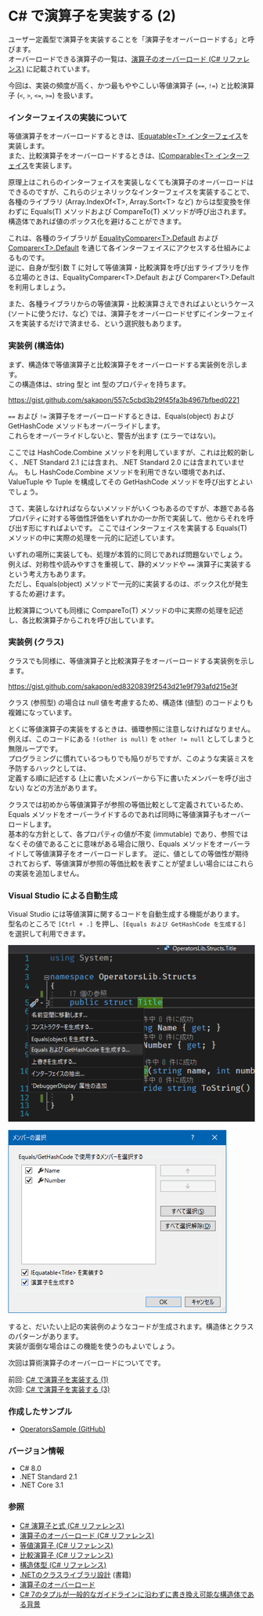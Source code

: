 # C# で演算子を実装する (2)

ユーザー定義型で演算子を実装することを「演算子をオーバーロードする」と呼びます。  
オーバーロードできる演算子の一覧は、[演算子のオーバーロード (C# リファレンス)](https://docs.microsoft.com/dotnet/csharp/language-reference/operators/operator-overloading) に記載されています。

今回は、実装の頻度が高く、かつ最もややこしい等値演算子 (`==`, `!=`) と比較演算子 (`<`, `>`, `<=`, `>=`) を扱います。

### インターフェイスの実装について
等値演算子をオーバーロードするときは、[IEquatable\<T\> インターフェイス](https://docs.microsoft.com/dotnet/api/system.iequatable-1)を実装します。  
また、比較演算子をオーバーロードするときは、[IComparable\<T\> インターフェイス](https://docs.microsoft.com/dotnet/api/system.icomparable-1)を実装します。

原理上はこれらのインターフェイスを実装しなくても演算子のオーバーロードはできるのですが、これらのジェネリックなインターフェイスを実装することで、各種のライブラリ (Array.IndexOf\<T\>, Array.Sort\<T\> など) からは型変換を伴わずに Equals(T) メソッドおよび CompareTo(T) メソッドが呼び出されます。
構造体であれば値のボックス化を避けることができます。

これは、各種のライブラリが [EqualityComparer\<T\>.Default](https://docs.microsoft.com/dotnet/api/system.collections.generic.equalitycomparer-1.default) および [Comparer\<T\>.Default](https://docs.microsoft.com/dotnet/api/system.collections.generic.comparer-1.default
) を通じて各インターフェイスにアクセスする仕組みによるものです。  
逆に、自身が型引数 T に対して等値演算・比較演算を呼び出すライブラリを作る立場のときは、EqualityComparer\<T\>.Default および Comparer\<T\>.Default を利用しましょう。

また、各種ライブラリからの等値演算・比較演算さえできればよいというケース (ソートに使うだけ、など) では、演算子をオーバーロードせずにインターフェイスを実装するだけで済ませる、という選択肢もあります。

### 実装例 (構造体)
まず、構造体で等値演算子と比較演算子をオーバーロードする実装例を示します。  
この構造体は、string 型と int 型のプロパティを持ちます。

https://gist.github.com/sakapon/557c5cbd3b29f45fa3b4967bfbed0221

`==` および `!=` 演算子をオーバーロードするときは、Equals(object) および GetHashCode メソッドもオーバーライドします。  
これらをオーバーライドしないと、警告が出ます (エラーではない)。

ここでは HashCode.Combine メソッドを利用していますが、これは比較的新しく、.NET Standard 2.1 には含まれ、.NET Standard 2.0 には含まれていません。
もし HashCode.Combine メソッドを利用できない環境であれば、ValueTuple や Tuple を構成してその GetHashCode メソッドを呼び出すとよいでしょう。

さて、実装しなければならないメソッドがいくつもあるのですが、本題である各プロパティに対する等価性評価をいずれかの一か所で実装して、他からそれを呼び出す形にすればよいです。
ここではインターフェイスを実装する Equals(T) メソッドの中に実際の処理を一元的に記述しています。

いずれの場所に実装しても、処理が本質的に同じであれば問題ないでしょう。  
例えば、対称性や読みやすさを重視して、静的メソッドや `==` 演算子に実装するという考え方もあります。  
ただし、Equals(object) メソッドで一元的に実装するのは、ボックス化が発生するため避けます。

比較演算についても同様に CompareTo(T) メソッドの中に実際の処理を記述し、各比較演算子からこれを呼び出しています。

### 実装例 (クラス)
クラスでも同様に、等値演算子と比較演算子をオーバーロードする実装例を示します。

https://gist.github.com/sakapon/ed8320839f2543d21e9f793afd215e3f

クラス (参照型) の場合は null 値を考慮するため、構造体 (値型) のコードよりも複雑になっています。

とくに等値演算子の実装をするときは、循環参照に注意しなければなりません。  
例えば、このコードにある `!(other is null)` を `other != null` としてしまうと無限ループです。  
プログラミングに慣れているつもりでも陥りがちですが、このような実装ミスを予防するハックとしては、  
定義する順に記述する (上に書いたメンバーから下に書いたメンバーを呼び出さない) などの方法があります。

クラスでは初めから等値演算子が参照の等価比較として定義されているため、Equals メソッドをオーバーライドするのであれば同時に等値演算子もオーバーロードします。  
基本的な方針として、各プロパティの値が不変 (immutable) であり、参照ではなくその値であることに意味がある場合に限り、Equals メソッドをオーバーライドして等値演算子をオーバーロードします。
逆に、値としての等価性が期待されておらず、等値演算が参照の等価比較を表すことが望ましい場合にはこれらの実装を追加しません。

### Visual Studio による自動生成
Visual Studio には等値演算に関するコードを自動生成する機能があります。  
型名のところで `[Ctrl + .]` を押し、`[Equals および GetHashCode を生成する]` を選択して利用できます。

![](https://github.com/sakapon/Samples-2020/blob/master/Images/OperatorsSample/VS-Equality-1.png)

![](https://github.com/sakapon/Samples-2020/blob/master/Images/OperatorsSample/VS-Equality-2.png)

すると、だいたい上記の実装例のようなコードが生成されます。構造体とクラスのパターンがあります。  
実装が面倒な場合はこの機能を使うのもよいでしょう。

次回は算術演算子のオーバーロードについてです。

前回: [C# で演算子を実装する (1)](CSharp-Operators-1.md)  
次回: [C# で演算子を実装する (3)](CSharp-Operators-3.md)

### 作成したサンプル
- [OperatorsSample (GitHub)](https://github.com/sakapon/Samples-2020/tree/master/OperatorsSample)

### バージョン情報
- C# 8.0
- .NET Standard 2.1
- .NET Core 3.1

### 参照
- [C# 演算子と式 (C# リファレンス)](https://docs.microsoft.com/dotnet/csharp/language-reference/operators/)
- [演算子のオーバーロード (C# リファレンス)](https://docs.microsoft.com/dotnet/csharp/language-reference/operators/operator-overloading)
- [等値演算子 (C# リファレンス)](https://docs.microsoft.com/dotnet/csharp/language-reference/operators/equality-operators)
- [比較演算子 (C# リファレンス)](https://docs.microsoft.com/dotnet/csharp/language-reference/operators/comparison-operators)
- [構造体型 (C# リファレンス)](https://docs.microsoft.com/dotnet/csharp/language-reference/builtin-types/struct)
- [.NETのクラスライブラリ設計](https://amzn.to/3kLf0R8) (書籍)
- [演算子のオーバーロード](https://ufcpp.net/study/csharp/oo_operator.html)
- [C# 7のタプルが一般的なガイドラインに沿わずに書き換え可能な構造体である背景](https://www.buildinsider.net/column/iwanaga-nobuyuki/016)
